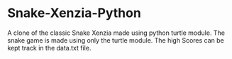 # Snake-Xenzia-Python
A clone of the classic Snake Xenzia made using python turtle module.
The snake game is made using only the turtle module.
The high Scores can be kept track in the data.txt file.
